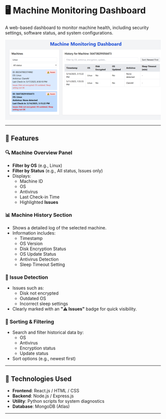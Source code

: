 
# 🖥️ Machine Monitoring Dashboard

A web-based dashboard to monitor machine health, including security settings, software status, and system configurations.

![Machine Monitoring Dashboard](./assets/frontend_image.png)

---

## 🚀 Features

### 🔍 Machine Overview Panel
- **Filter by OS** (e.g., Linux)
- **Filter by Status** (e.g., All status, Issues only)
- Displays:
  - Machine ID
  - OS
  - Antivirus
  - Last Check-in Time
  - Highlighted **Issues**

### 📊 Machine History Section
- Shows a detailed log of the selected machine.
- Information includes:
  - Timestamp
  - OS Version
  - Disk Encryption Status
  - OS Update Status
  - Antivirus Detection
  - Sleep Timeout Setting

### 🛑 Issue Detection
- Issues such as:
  - Disk not encrypted
  - Outdated OS
  - Incorrect sleep settings
- Clearly marked with an **"⚠️ Issues"** badge for quick visibility.

### 🧭 Sorting & Filtering
- Search and filter historical data by:
  - OS
  - Antivirus
  - Encryption status
  - Update status
- Sort options (e.g., newest first)

---

## 🧩 Technologies Used

- **Frontend**: React.js / HTML / CSS
- **Backend**: Node.js / Express.js
- **Utility**: Python scripts for system diagnostics
- **Database**: MongoDB (Atlas)

---
